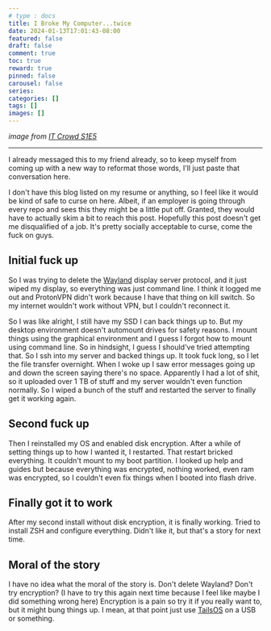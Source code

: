 ```yaml
---
# type : docs
title: I Broke My Computer...twice
date: 2024-01-13T17:01:43-08:00
featured: false
draft: false
comment: true
toc: true
reward: true
pinned: false
carousel: false
series:
categories: []
tags: []
images: []
---
```

_image from [IT Crowd S1E5](https://www.imdb.com/title/tt0609851/)_

---


I already messaged this to my friend already, so to keep myself from coming up with a new way to reformat those words, I'll just paste that conversation here.

I don't have this blog listed on my resume or anything, so I feel like it would be kind of safe to curse on here. Albeit, if an employer is going through every repo and sees this they might be a little put off. Granted, they would have to actually skim a bit to reach this post. Hopefully this post doesn't get me disqualified of a job. It's pretty socially acceptable to curse, come the fuck on guys.

## Initial fuck up
So I was trying to delete the [Wayland](https://wayland.freedesktop.org/) display server protocol, and it just wiped my display, so everything was just command line. I think it logged me out and ProtonVPN didn't work because I have that thing on kill switch. So my internet wouldn't work without VPN, but I couldn't reconnect it.

So I was like alright, I still have my SSD I can back things up to. But my desktop environment doesn't automount drives for safety reasons. I mount things using the graphical environment and I guess I forgot how to mount using command line. So in hindsight, I guess I should've tried attempting that. So I ssh into my server and backed things up. It took fuck long, so I let the file transfer overnight. When I woke up I saw error messages going up and down the screen saying there's no space. Apparently I had a lot of shit, so it uploaded over 1 TB of stuff and my server wouldn't even function normally. So I wiped a bunch of the stuff and restarted the server to finally get it working again.


## Second fuck up
Then I reinstalled my OS and enabled disk encryption. After a while of setting things up to how I wanted it, I restarted. That restart bricked everything. It couldn't mount to my boot partition. I looked up help and guides but because everything was encrypted, nothing worked, even ram was encrypted, so I couldn't even fix things when I booted into flash drive.

## Finally got it to work
After my second install without disk encryption, it is finally working. Tried to install ZSH and configure everything. Didn't like it, but that's a story for next time.


## Moral of the story
I have no idea what the moral of the story is. Don't delete Wayland? Don't try encryption? (I have to try this again next time because I feel like maybe I did something wrong here) Encryption is a pain so try it if you really want to, but it might bung things up. I mean, at that point just use [TailsOS](https://tails.net/) on a USB or something.